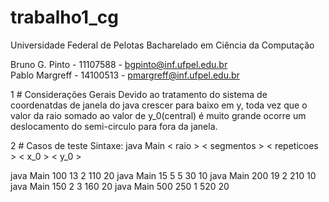 # trabalho1_cg
Universidade Federal de Pelotas Bacharelado em Ciência da Computação

Bruno G. Pinto - 11107588 - bgpinto@inf.ufpel.edu.br 	
Pablo Margreff - 14100513 - pmargreff@inf.ufpel.edu.br

1 # Considerações Gerais
Devido ao tratamento do sistema de coordenatdas de janela do java crescer para baixo em y, toda vez que o valor da raio somado ao valor de y_0(central) é muito grande ocorre um deslocamento do semi-circulo para fora da janela. 

2 # Casos de teste
Sintaxe: 
java Main < raio > < segmentos > < repeticoes > < x_0 >  < y_0 >

java Main 100 13 2 110 20
java Main 15 5 5 30 10
java Main 200 19 2 210 10
java Main 150 2 3 160 20
java Main 500 250 1 520 20
